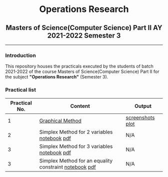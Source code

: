 # <center>Operations Research</center>

## <center>Masters of Science(Computer Science) Part II AY 2021-2022 Semester 3</center>

---

### Introduction

This repository houses the practicals executed by the students of batch 2021-2022 of the course Masters of Science(Computer Science) Part II for the subject **"Operations Research"** (Semester 3).


### Practical list
| Practical No.    | Content    | Output    |
|---------------- | --------------- | --------------- |
| 1    | [Graphical Method](./src/R/GraphicalMethod.R)    | [screenshots](./screenshots/Practical%201/)  [plot](./plots/Practical%201/plot-1.png)    |
| 2    | Simplex Method for 2 variables [notebook](./src/Python/notebooks/SimplexFor2Vars.ipynb) [pdf](./src/Python/pdfs/SimplexFor2Vars.pdf)   | N/A    |
| 3    | Simplex Method for 3 variables [notebook](./src/Python/notebooks/SimplexFor3Vars.ipynb) [pdf](./src/Python/pdfs/SimplexFor3Vars.pdf)   | N/A    |
| 3    | Simplex Method for an equality constraint [notebook](./src/Python/notebooks/SimplexForEquality.ipynb) [pdf](./src/Python/pdfs/SimplexForEquality.pdf)   | N/A    |